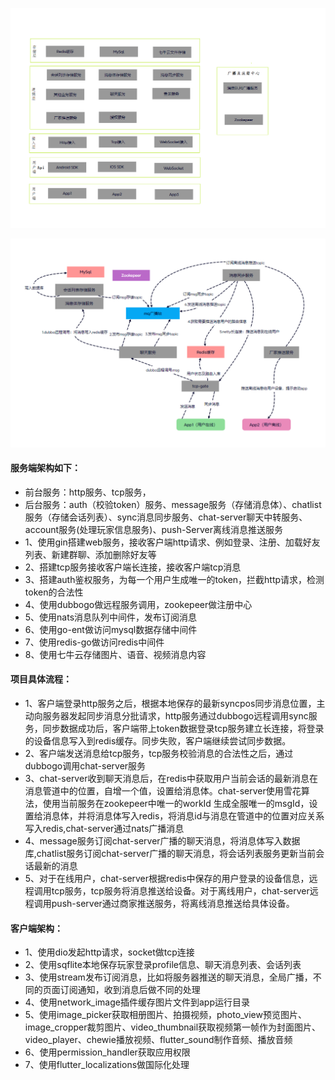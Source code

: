 ![输入图片说明](%E6%9C%8D%E5%8A%A1%E5%99%A8%E6%9E%B6%E6%9E%84.png)

![输入图片说明](52f84b4cbc241296a3929401715be72.png)

#### 服务端架构如下：
- 前台服务：http服务、tcp服务，
- 后台服务：auth（校验token）服务、message服务（存储消息体）、chatlist服务（存储会话列表）、sync消息同步服务、chat-server聊天中转服务、account服务(处理玩家信息服务)、push-Server离线消息推送服务
- 1、使用gin搭建web服务，接收客户端http请求、例如登录、注册、加载好友列表、新建群聊、添加删除好友等
- 2、搭建tcp服务接收客户端长连接，接收客户端tcp消息
- 3、搭建auth鉴权服务，为每一个用户生成唯一的token，拦截http请求，检测token的合法性
- 4、使用dubbogo做远程服务调用，zookepeer做注册中心
- 5、使用nats消息队列中间件，发布订阅消息
- 6、使用go-ent做访问mysql数据存储中间件
- 7、使用redis-go做访问redis中间件
- 8、使用七牛云存储图片、语音、视频消息内容
#### 项目具体流程：
- 1、客户端登录http服务之后，根据本地保存的最新syncpos同步消息位置，主动向服务器发起同步消息分批请求，http服务通过dubbogo远程调用sync服务，同步数据成功后，客户端带上token数据登录tcp服务建立长连接，将登录的设备信息写入到redis缓存。同步失败，客户端继续尝试同步数据。
- 2、客户端发送消息给tcp服务，tcp服务校验消息的合法性之后，通过dubbogo调用chat-server服务
- 3、chat-server收到聊天消息后，在redis中获取用户当前会话的最新消息在消息管道中的位置，自增一个值，设置给消息体。chat-server使用雪花算法，使用当前服务在zookepeer中唯一的workId
生成全服唯一的msgId，设置给消息体，并将消息体写入redis，将消息id与消息在管道中的位置对应关系写入redis,chat-server通过nats广播消息
- 4、message服务订阅chat-server广播的聊天消息，将消息体写入数据库,chatlist服务订阅chat-server广播的聊天消息，将会话列表服务更新当前会话最新的消息
- 5、对于在线用户，chat-server根据redis中保存的用户登录的设备信息，远程调用tcp服务，tcp服务将消息推送给设备。对于离线用户，chat-server远程调用push-server通过商家推送服务，将离线消息推送给具体设备。
#### 客户端架构：
-  1、使用dio发起http请求，socket做tcp连接
-  2、使用sqflite本地保存玩家登录profile信息、聊天消息列表、会话列表
-  3、使用stream发布订阅消息，比如将服务器推送的聊天消息，全局广播，不同的页面订阅通知，收到消息后做不同的处理
-  4、使用network_image插件缓存图片文件到app运行目录
-  5、使用image_picker获取相册图片、拍摄视频，photo_view预览图片、image_cropper裁剪图片、video_thumbnail获取视频第一帧作为封面图片、video_player、chewie播放视频、flutter_sound制作音频、播放音频
-  6、使用permission_handler获取应用权限
-  7、使用flutter_localizations做国际化处理